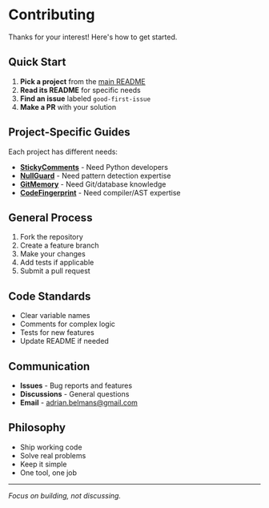 # Contributing

Thanks for your interest! Here's how to get started.

## Quick Start

1. **Pick a project** from the [main README](./README.md)
2. **Read its README** for specific needs
3. **Find an issue** labeled `good-first-issue`
4. **Make a PR** with your solution

## Project-Specific Guides

Each project has different needs:

- **[StickyComments](./projects/sticky-comments/)** - Need Python developers
- **[NullGuard](./projects/null-guard/)** - Need pattern detection expertise
- **[GitMemory](./projects/git-memory/)** - Need Git/database knowledge
- **[CodeFingerprint](./projects/code-fingerprint/)** - Need compiler/AST expertise

## General Process

1. Fork the repository
2. Create a feature branch
3. Make your changes
4. Add tests if applicable
5. Submit a pull request

## Code Standards

- Clear variable names
- Comments for complex logic
- Tests for new features
- Update README if needed

## Communication

- **Issues** - Bug reports and features
- **Discussions** - General questions
- **Email** - adrian.belmans@gmail.com

## Philosophy

- Ship working code
- Solve real problems
- Keep it simple
- One tool, one job

---

*Focus on building, not discussing.*